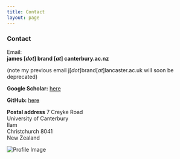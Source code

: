```yaml
---
title: Contact
layout: page
---
```


### Contact

Email:<br/>
**james [_dot_] brand [_at_] canterbury.ac.nz**

(note my previous email j[_dot_]brand[_at_]lancaster.ac.uk will soon be deprecated)

**Google Scholar:** [here](https://scholar.google.co.uk/citations?user=TG0-mhsAAAAJ&hl=en)

**GitHub:** [here](https://github.com/jamesbrandscience)

**Postal address**
7 Creyke Road<br/>
University of Canterbury<br/>
Ilam<br/>
Christchurch 8041<br/>
New Zealand

![Profile Image](https://jamesbrandscience.github.io/assets/arrival_bouba_kiki.JPG)
